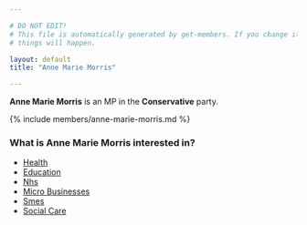 ```yaml
---

# DO NOT EDIT!
# This file is automatically generated by get-members. If you change it, bad
# things will happen.

layout: default
title: "Anne Marie Morris"

---
```


**Anne Marie Morris** is an MP in the **Conservative** party.

{% include members/anne-marie-morris.md %}

### What is Anne Marie Morris interested in?


* [Health](/interests/health.html)
* [Education](/interests/education.html)
* [Nhs](/interests/nhs.html)
* [Micro Businesses](/interests/micro-businesses.html)
* [Smes](/interests/smes.html)
* [Social Care](/interests/social-care.html)
